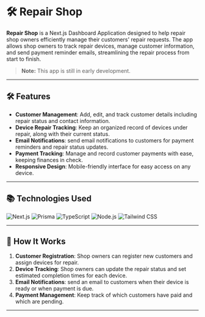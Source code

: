 # 🛠️ Repair Shop

**Repair Shop** is a Next.js Dashboard Application designed to help repair shop owners efficiently manage their customers' repair requests. The app allows shop owners to track repair devices, manage customer information, and send payment reminder emails, streamlining the repair process from start to finish.

> **Note:** This app is still in early  development.

---

## 🛠️ Features
- **Customer Management**: Add, edit, and track customer details including repair status and contact information.
- **Device Repair Tracking**: Keep an organized record of devices under repair, along with their current status.
- **Email Notifications**: send email notifications to customers for payment reminders and repair status updates.
- **Payment Tracking**: Manage and record customer payments with ease, keeping finances in check.
- **Responsive Design**: Mobile-friendly interface for easy access on any device.

---

## 📚 Technologies Used

<p align="left">
  <img src="https://img.shields.io/badge/Next.js-000000?style=for-the-badge&logo=next.js&logoColor=white" alt="Next.js" />
  <img src="https://img.shields.io/badge/Prisma-2D3748?style=for-the-badge&logo=Prisma&logoColor=white" alt="Prisma" />
  <img src="https://img.shields.io/badge/TypeScript-007ACC?style=for-the-badge&logo=typescript&logoColor=white" alt="TypeScript" />
  <img src="https://img.shields.io/badge/Node.js-339933?style=for-the-badge&logo=nodedotjs&logoColor=white" alt="Node.js" />
  <img src="https://img.shields.io/badge/TailwindCSS-06B6D4?style=for-the-badge&logo=tailwindcss&logoColor=white" alt="Tailwind CSS" />
</p>

---

## 🚀 How It Works
1. **Customer Registration**: Shop owners can register new customers and assign devices for repair.
2. **Device Tracking**: Shop owners can update the repair status and set estimated completion times for each device.
3. **Email Notifications**:  send an email to customers when their device is ready or when payment is due.
4. **Payment Management**: Keep track of which customers have paid and which are pending.

---

